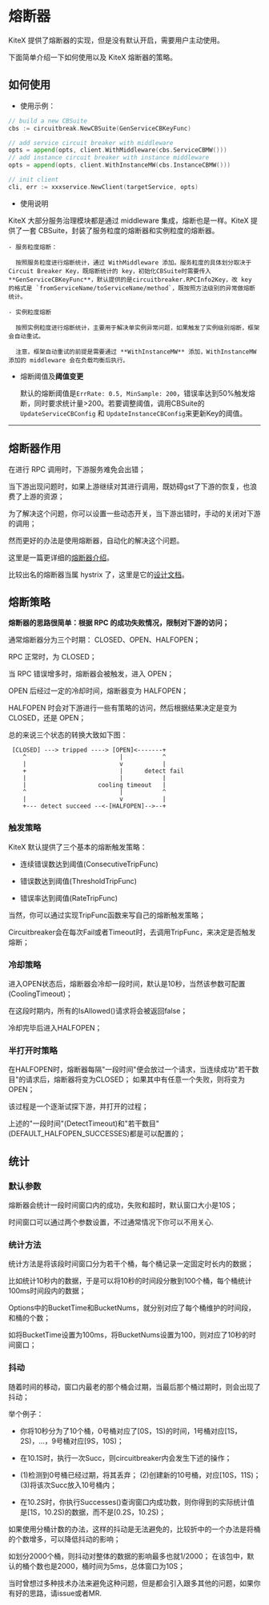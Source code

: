 # 熔断器

KiteX 提供了熔断器的实现，但是没有默认开启，需要用户主动使用。

下面简单介绍一下如何使用以及 KiteX 熔断器的策略。

## 如何使用

- 使用示例：

```go
// build a new CBSuite
cbs := circuitbreak.NewCBSuite(GenServiceCBKeyFunc)

// add service circuit breaker with middleware
opts = append(opts, client.WithMiddleware(cbs.ServiceCBMW()))
// add instance circuit breaker with instance middleware
opts = append(opts, client.WithInstanceMW(cbs.InstanceCBMW()))

// init client
cli, err := xxxservice.NewClient(targetService, opts)
```

- 使用说明

KiteX 大部分服务治理模块都是通过 middleware 集成，熔断也是一样。KiteX 提供了一套 CBSuite，封装了服务粒度的熔断器和实例粒度的熔断器。

    - 服务粒度熔断：

      按照服务粒度进行熔断统计，通过 WithMiddleware 添加。服务粒度的具体划分取决于 Circuit Breaker Key，既熔断统计的 key，初始化CBSuite时需要传入 **GenServiceCBKeyFunc**，默认提供的是circuitbreaker.RPCInfo2Key，改 key 的格式是 `fromServiceName/toServiceName/method`，既按照方法级别的异常做熔断统计。

    - 实例粒度熔断

      按照实例粒度进行熔断统计，主要用于解决单实例异常问题，如果触发了实例级别熔断，框架会自动重试。

      注意，框架自动重试的前提是需要通过 **WithInstanceMW** 添加，WithInstanceMW 添加的 middleware 会在负载均衡后执行。

- 熔断阈值及**阈值变更**

  默认的熔断阈值是`ErrRate: 0.5, MinSample: 200`，错误率达到50%触发熔断，同时要求统计量>200。若要调整阈值，调用CBSuite的 `UpdateServiceCBConfig` 和 `UpdateInstanceCBConfig`来更新Key的阈值。

***

## 熔断器作用

在进行 RPC 调用时，下游服务难免会出错；

当下游出现问题时，如果上游继续对其进行调用，既妨碍gst了下游的恢复，也浪费了上游的资源；

为了解决这个问题，你可以设置一些动态开关，当下游出错时，手动的关闭对下游的调用；

然而更好的办法是使用熔断器，自动化的解决这个问题。

这里是一篇更详细的[熔断器介绍](https://msdn.microsoft.com/zh-cn/library/dn589784.aspx)。

比较出名的熔断器当属 hystrix 了，这里是它的[设计文档](https：//github.com/Netflix/Hystrix/wiki)。

## 熔断策略

**熔断器的思路很简单：根据 RPC 的成功失败情况，限制对下游的访问；**

通常熔断器分为三个时期： CLOSED、OPEN、HALFOPEN；

RPC 正常时，为 CLOSED；

当 RPC 错误增多时，熔断器会被触发，进入 OPEN；

OPEN 后经过一定的冷却时间，熔断器变为 HALFOPEN；

HALFOPEN 时会对下游进行一些有策略的访问，然后根据结果决定是变为 CLOSED，还是 OPEN；

总的来说三个状态的转换大致如下图：

```
 [CLOSED] ---> tripped ----> [OPEN]<-------+
    ^                          |           ^
    |                          v           |
    +                          |      detect fail
    |                          |           |
    |                    cooling timeout   |
    ^                          |           ^
    |                          v           |
    +--- detect succeed --<-[HALFOPEN]-->--+
```

### 触发策略

KiteX 默认提供了三个基本的熔断触发策略：

- 连续错误数达到阈值(ConsecutiveTripFunc)

- 错误数达到阈值(ThresholdTripFunc)

- 错误率达到阈值(RateTripFunc)

当然，你可以通过实现TripFunc函数来写自己的熔断触发策略；

Circuitbreaker会在每次Fail或者Timeout时，去调用TripFunc，来决定是否触发熔断；

### 冷却策略

进入OPEN状态后，熔断器会冷却一段时间，默认是10秒，当然该参数可配置(CoolingTimeout)；

在这段时期内，所有的IsAllowed()请求将会被返回false；

冷却完毕后进入HALFOPEN；

### 半打开时策略

在HALFOPEN时，熔断器每隔"一段时间"便会放过一个请求，当连续成功"若干数目"的请求后，熔断器将变为CLOSED； 如果其中有任意一个失败，则将变为OPEN；

该过程是一个逐渐试探下游，并打开的过程；

上述的"一段时间"(DetectTimeout)和"若干数目"(DEFAULT_HALFOPEN_SUCCESSES)都是可以配置的；

## 统计

### 默认参数

熔断器会统计一段时间窗口内的成功，失败和超时，默认窗口大小是10S；

时间窗口可以通过两个参数设置，不过通常情况下你可以不用关心.

### 统计方法

统计方法是将该段时间窗口分为若干个桶，每个桶记录一定固定时长内的数据；

比如统计10秒内的数据，于是可以将10秒的时间段分散到100个桶，每个桶统计100ms时间段内的数据；

Options中的BucketTime和BucketNums，就分别对应了每个桶维护的时间段，和桶的个数；

如将BucketTime设置为100ms，将BucketNums设置为100，则对应了10秒的时间窗口；

### 抖动

随着时间的移动，窗口内最老的那个桶会过期，当最后那个桶过期时，则会出现了抖动；

举个例子：

- 你将10秒分为了10个桶，0号桶对应了[0S，1S)的时间，1号桶对应[1S，2S)，...，9号桶对应[9S，10S)；

- 在10.1S时，执行一次Succ，则circuitbreaker内会发生下述的操作；

- (1)检测到0号桶已经过期，将其丢弃； (2)创建新的10号桶，对应[10S，11S)； (3)将该次Succ放入10号桶内；

- 在10.2S时，你执行Successes()查询窗口内成功数，则你得到的实际统计值是[1S，10.2S)的数据，而不是[0.2S，10.2S)；

如果使用分桶计数的办法，这样的抖动是无法避免的，比较折中的一个办法是将桶的个数增多，可以降低抖动的影响；

如划分2000个桶，则抖动对整体的数据的影响最多也就1/2000； 在该包中，默认的桶个数也是2000，桶时间为5ms，总体窗口为10S；

当时曾想过多种技术办法来避免这种问题，但是都会引入跟多其他的问题，如果你有好的思路，请issue或者MR.
